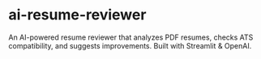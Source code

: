 # ai-resume-reviewer
An AI-powered resume reviewer that analyzes PDF resumes, checks ATS compatibility, and suggests improvements. Built with Streamlit &amp; OpenAI.
